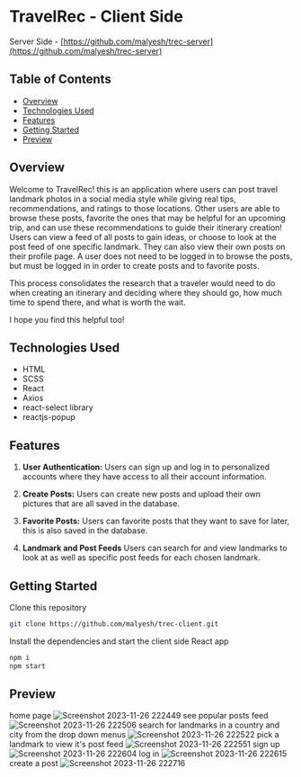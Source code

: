 # TravelRec - Client Side

Server Side - [https://github.com/malyesh/trec-server](https://github.com/malyesh/trec-server)

## Table of Contents

- [Overview](#overview)
- [Technologies Used](#technologies-used)
- [Features](#features)
- [Getting Started](#getting-started)
- [Preview](#preview)

## Overview

Welcome to TravelRec! this is an application where users can post travel landmark photos in a social media style while giving real tips, recommendations, and ratings to those locations. Other users are able to browse these posts, favorite the ones that may be helpful for an upcoming trip, and can use these recommendations to guide their itinerary creation! Users can view a feed of all posts to gain ideas, or choose to look at the post feed of one specific landmark. They can also view their own posts on their profile page. A user does not need to be logged in to browse the posts, but must be logged in in order to create posts and to favorite posts.

This process consolidates the research that a traveler would need to do when creating an itinerary and deciding where they should go, how much time to spend there, and what is worth the wait.

I hope you find this helpful too!

## Technologies Used

- HTML
- SCSS
- React
- Axios
- react-select library
- reactjs-popup

## Features

1. **User Authentication:**
   Users can sign up and log in to personalized accounts where they have access to all their account information.

2. **Create Posts:**
   Users can create new posts and upload their own pictures that are all saved in the database.

3. **Favorite Posts:**
   Users can favorite posts that they want to save for later, this is also saved in the database.

4. **Landmark and Post Feeds**
   Users can search for and view landmarks to look at as well as specific post feeds for each chosen landmark.

## Getting Started

Clone this repository

```bash
git clone https://github.com/malyesh/trec-client.git
```

Install the dependencies and start the client side React app

```bash
npm i
npm start
```

## Preview

home page
![Screenshot 2023-11-26 222449](https://github.com/malyesh/trec-server/assets/74512928/6f054454-1fa2-41d6-8013-b72a67162358)
see popular posts feed
![Screenshot 2023-11-26 222506](https://github.com/malyesh/trec-server/assets/74512928/9d3b61e7-c5fe-4802-8c1b-98535d98f3a6)
search for landmarks in a country and city from the drop down menus
![Screenshot 2023-11-26 222522](https://github.com/malyesh/trec-server/assets/74512928/757bf01a-4fe9-4f3d-a063-d7f4a688e676)
pick a landmark to view it's post feed
![Screenshot 2023-11-26 222551](https://github.com/malyesh/trec-server/assets/74512928/1e8fb66c-4f35-4fa3-bb7d-7283eb6acffa)
sign up
![Screenshot 2023-11-26 222604](https://github.com/malyesh/trec-server/assets/74512928/ef887ad3-0a1a-4452-902d-679f40f3aafd)
log in
![Screenshot 2023-11-26 222615](https://github.com/malyesh/trec-server/assets/74512928/b8eb2f66-1cef-4c5d-af04-910825983880)
create a post
![Screenshot 2023-11-26 222716](https://github.com/malyesh/trec-server/assets/74512928/682e3312-0e8c-49f2-a542-dd7a5cb27fb8)
